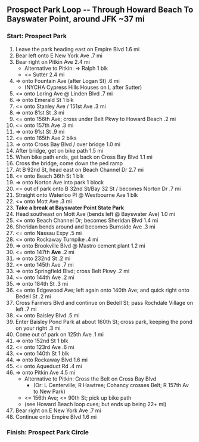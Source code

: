 

## Prospect Park Loop -- Through Howard Beach To Bayswater Point, around JFK ~37 mi

[//]: # (Apparently Google cannot create a map that works for this whole route)
[//]: # (Here is the map for the 1st half of the ride: https://maps.app.goo.gl/VgMVe6ibbezDqoKA9 )
[//]: # (Here is the map for the 2nd half of the ride: https://maps.app.goo.gl/KocTtfnhU4V7jE3q8 )

### Start: Prospect Park


1. Leave the park heading east on Empire Blvd 1.6 mi
2. Bear left onto E New York Ave .7 mi
3. Bear right on Pitkin Ave 2.4 mi
    * Alternative to Pitkin: => Ralph 1 blk 
    * <= Sutter 2.4 mi 
4. => onto Fountain Ave (after Logan St) .6 mi
    * (NYCHA Cypress Hills Houses on L after Sutter)
5. <= onto Loring Ave @ Linden Blvd .7 mi
6. => onto Emerald St 1 blk
7. <= onto Stanley Ave / 151st Ave .3 mi
8. => onto 81st St .3 mi
9. <= onto 156th Ave; cross under Belt Pkwy to Howard Beach .2 mi
10. <= onto 157th Ave .3 mi
11. => onto 91st St .9 mi
12. <= onto 165th Ave 2 blks
13. => onto Cross Bay Blvd / over bridge 1.0 mi
14. After bridge, get on bike path 1.5 mi
15. When bike path ends, get back on Cross Bay Blvd 1.1 mi
16. Cross the bridge, come down the ped ramp
17. At B 92nd St, head east on Beach Channel Dr 2.7 mi
18. <= onto Beach 36th St 1 blk
19. => onto Norton Ave into park 1 block
20. <= out of park onto B 32nd St/Bay 32 St / becomes Norton Dr .7 mi
21. Straight onto  Waterloo Pl @ Westbourne Ave 1 blk
22. <= onto Mott Ave .3 mi
23. **Take a break at Bayswater Point State Park**
24. Head southeast on Mott Ave (bends left @ Bayswater Ave) 1.0 mi
25. <= onto Beach Channel Dr; becomes Sheridan Blvd 1.4 mi
26. Sheridan bends around and becomes Burnside Ave .3 mi
27. <= onto Nassau Expy .5 mi
28. <= onto Rockaway Turnpike .4 mi
29. => onto Brookville Blvd @ Mastro cement plant 1.2 mi
30. <= onto 147th **Ave** .2 mi
31. => onto 232nd St .2 mi
32. <= onto 145th Ave .7 mi
33. => onto Springfield Blvd; cross Belt Pkwy .2 mi
34. <= onto 144th Ave .2 mi
35. => onto 184th St .3 mi
36. <= onto Edgewood Ave; left again onto 140th Ave; and quick right onto Bedell St .2 mi
37. Cross Farmers Blvd and continue on Bedell St; pass Rochdale Village on left .7 mi
38. <= onto Baisley Blvd .5 mi
39. Enter Baisley Pond Park at about 160th St; cross park, keeping the pond on your right .3 mi
40. Come out of park on 125th Ave .1 mi
41. => onto 152nd St 1 blk
42. <= onto 123rd Ave .6 mi
43. <= onto 140th St 1 blk
44. => onto Rockaway Blvd 1.6 mi
45. <= onto Aqueduct Rd .4 mi
46. => onto Pitkin Ave 4.5 mi
    * Alternative to Pitkin: Cross the Belt on Cross Bay Blvd
        * (Or: L Centerville; R Hawtree; Cohancy crosses Belt; R 157th Av to New Park)
    * <= 156th Ave; <= 90th St; pick up bike path 
    * (see Howard Beach loop cues; but ends up being 22+ mi)
47. Bear right on E New York Ave .7 mi
48. Continue onto Empire Blvd 1.6 mi


### Finish: Prospect Park Circle


